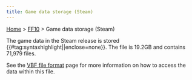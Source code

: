 ```yaml
---
title: Game data storage (Steam)
---
```


[Home](../Main%20Page.md.md) > [FF10](../FF10.md) > Game data storage (Steam)

The game data in the Steam release is stored
{{\#tag:syntaxhighlight\|\|enclose=none}}. The file is 19.2GB and
contains 71,979 files.

See the [VBF file format][] page for more information on how to access
the data within this file.

  [VBF file format]: FileFormat%20VBF.md "wikilink"
